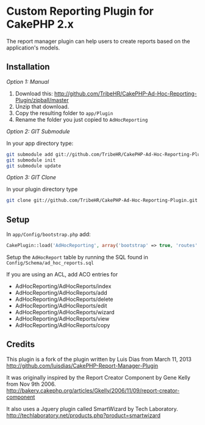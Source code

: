 # Custom Reporting Plugin for CakePHP 2.x  
The report manager plugin can help users to create reports based on the application's models.

## Installation  
_Option 1: Manual_

1. Download this: http://github.com/TribeHR/CakePHP-Ad-Hoc-Reporting-Plugin/zipball/master
2. Unzip that download.
3. Copy the resulting folder to `app/Plugin`
4. Rename the folder you just copied to `AdHocReporting`

_Option 2: GIT Submodule_

In your app directory type:
```bash
git submodule add git://github.com/TribeHR/CakePHP-Ad-Hoc-Reporting-Plugin.git Plugin/AdHocReporting
git submodule init
git submodule update
```

_Option 3: GIT Clone_

In your plugin directory type
```bash
git clone git://github.com/TribeHR/CakePHP-Ad-Hoc-Reporting-Plugin.git AdHocReporting
```

## Setup

In `app/Config/bootstrap.php` add:
```php
CakePlugin::load('AdHocReporting', array('bootstrap' => true, 'routes' => true));
````

Setup the `AdHocReport` table by running the SQL found in  `Config/Schema/ad_hoc_reports.sql`

If you are using an ACL, add ACO entries for
- AdHocReporting/AdHocReports/index
- AdHocReporting/AdHocReports/add
- AdHocReporting/AdHocReports/delete
- AdHocReporting/AdHocReports/edit
- AdHocReporting/AdHocReports/wizard
- AdHocReporting/AdHocReports/view
- AdHocReporting/AdHocReports/copy

## Credits

This plugin is a fork of the plugin written by Luis Dias from March 11, 2013
http://github.com/luisdias/CakePHP-Report-Manager-Plugin

It was originally inspired by the Report Creator Component by Gene Kelly from Nov 9th 2006.  
http://bakery.cakephp.org/articles/Gkelly/2006/11/09/report-creator-component  

It also uses a Jquery plugin called SmartWizard by Tech Laboratory.  
http://techlaboratory.net/products.php?product=smartwizard  

